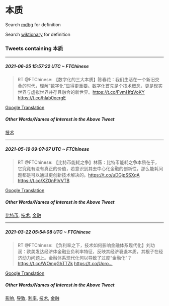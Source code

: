 # 本质

Search [mdbg](https://www.mdbg.net/chinese/dictionary?page=worddict&wdrst=0&wdqb=本质) for definition

Search [wiktionary](https://en.wiktionary.org/wiki/本质) for definition

### Tweets containing 本质

___
##### 2021-06-25 15:57:22 UTC ~ FTChinese
> RT @FTChinese: 【数字化的三大本质】陈春花：我们生活在一个新旧交叠的时代，理解“数字化”显得更重要。数字化首先是个技术概念，更是现实世界与虚拟世界并存且融合的新世界。https://t.co/FvmHfqVoKY https://t.co/hlab0ocrgE

[Google Translation](https://translate.google.com/?hi=en&tab=TT&sl=zh-CN&tl=en&op=translate&text=RT+%40FTChinese%3A+%E3%80%90%E6%95%B0%E5%AD%97%E5%8C%96%E7%9A%84%E4%B8%89%E5%A4%A7%E6%9C%AC%E8%B4%A8%E3%80%91%E9%99%88%E6%98%A5%E8%8A%B1%EF%BC%9A%E6%88%91%E4%BB%AC%E7%94%9F%E6%B4%BB%E5%9C%A8%E4%B8%80%E4%B8%AA%E6%96%B0%E6%97%A7%E4%BA%A4%E5%8F%A0%E7%9A%84%E6%97%B6%E4%BB%A3%EF%BC%8C%E7%90%86%E8%A7%A3%E2%80%9C%E6%95%B0%E5%AD%97%E5%8C%96%E2%80%9D%E6%98%BE%E5%BE%97%E6%9B%B4%E9%87%8D%E8%A6%81%E3%80%82%E6%95%B0%E5%AD%97%E5%8C%96%E9%A6%96%E5%85%88%E6%98%AF%E4%B8%AA%E6%8A%80%E6%9C%AF%E6%A6%82%E5%BF%B5%EF%BC%8C%E6%9B%B4%E6%98%AF%E7%8E%B0%E5%AE%9E%E4%B8%96%E7%95%8C%E4%B8%8E%E8%99%9A%E6%8B%9F%E4%B8%96%E7%95%8C%E5%B9%B6%E5%AD%98%E4%B8%94%E8%9E%8D%E5%90%88%E7%9A%84%E6%96%B0%E4%B8%96%E7%95%8C%E3%80%82https%3A%2F%2Ft.co%2FFvmHfqVoKY+https%3A%2F%2Ft.co%2Fhlab0ocrgE)
##### Other Words/Names of Interest in the Above Tweet
[技术](技术.md)
___
##### 2021-05-19 09:07:07 UTC ~ FTChinese
> RT @FTChinese: 【比特币能耗之争】林薇：比特币能耗之争本质在于，它究竟有没有真正的价值，若意识到其去中心化金融的创新性，那么能耗问题都是可以通过更创新技术解决的。https://t.co/uDGjpSSXqA https://t.co/XZOnPlVVTB

[Google Translation](https://translate.google.com/?hi=en&tab=TT&sl=zh-CN&tl=en&op=translate&text=RT+%40FTChinese%3A+%E3%80%90%E6%AF%94%E7%89%B9%E5%B8%81%E8%83%BD%E8%80%97%E4%B9%8B%E4%BA%89%E3%80%91%E6%9E%97%E8%96%87%EF%BC%9A%E6%AF%94%E7%89%B9%E5%B8%81%E8%83%BD%E8%80%97%E4%B9%8B%E4%BA%89%E6%9C%AC%E8%B4%A8%E5%9C%A8%E4%BA%8E%EF%BC%8C%E5%AE%83%E7%A9%B6%E7%AB%9F%E6%9C%89%E6%B2%A1%E6%9C%89%E7%9C%9F%E6%AD%A3%E7%9A%84%E4%BB%B7%E5%80%BC%EF%BC%8C%E8%8B%A5%E6%84%8F%E8%AF%86%E5%88%B0%E5%85%B6%E5%8E%BB%E4%B8%AD%E5%BF%83%E5%8C%96%E9%87%91%E8%9E%8D%E7%9A%84%E5%88%9B%E6%96%B0%E6%80%A7%EF%BC%8C%E9%82%A3%E4%B9%88%E8%83%BD%E8%80%97%E9%97%AE%E9%A2%98%E9%83%BD%E6%98%AF%E5%8F%AF%E4%BB%A5%E9%80%9A%E8%BF%87%E6%9B%B4%E5%88%9B%E6%96%B0%E6%8A%80%E6%9C%AF%E8%A7%A3%E5%86%B3%E7%9A%84%E3%80%82https%3A%2F%2Ft.co%2FuDGjpSSXqA+https%3A%2F%2Ft.co%2FXZOnPlVVTB)
##### Other Words/Names of Interest in the Above Tweet
[比特币](比特币.md), [技术](技术.md), [金融](金融.md)
___
##### 2021-03-22 05:54:08 UTC ~ FTChinese
> RT @FTChinese: 【负利率之下，技术如何影响金融体系现代化】刘功润：欧美发达经济体金融业负利率特征，反映其经济衰退本质，其根子在经济动力问题上。金融体系现代化何以导致了过度“金融化”？https://t.co/WOmgGhTTZk https://t.co/Uoro…

[Google Translation](https://translate.google.com/?hi=en&tab=TT&sl=zh-CN&tl=en&op=translate&text=RT+%40FTChinese%3A+%E3%80%90%E8%B4%9F%E5%88%A9%E7%8E%87%E4%B9%8B%E4%B8%8B%EF%BC%8C%E6%8A%80%E6%9C%AF%E5%A6%82%E4%BD%95%E5%BD%B1%E5%93%8D%E9%87%91%E8%9E%8D%E4%BD%93%E7%B3%BB%E7%8E%B0%E4%BB%A3%E5%8C%96%E3%80%91%E5%88%98%E5%8A%9F%E6%B6%A6%EF%BC%9A%E6%AC%A7%E7%BE%8E%E5%8F%91%E8%BE%BE%E7%BB%8F%E6%B5%8E%E4%BD%93%E9%87%91%E8%9E%8D%E4%B8%9A%E8%B4%9F%E5%88%A9%E7%8E%87%E7%89%B9%E5%BE%81%EF%BC%8C%E5%8F%8D%E6%98%A0%E5%85%B6%E7%BB%8F%E6%B5%8E%E8%A1%B0%E9%80%80%E6%9C%AC%E8%B4%A8%EF%BC%8C%E5%85%B6%E6%A0%B9%E5%AD%90%E5%9C%A8%E7%BB%8F%E6%B5%8E%E5%8A%A8%E5%8A%9B%E9%97%AE%E9%A2%98%E4%B8%8A%E3%80%82%E9%87%91%E8%9E%8D%E4%BD%93%E7%B3%BB%E7%8E%B0%E4%BB%A3%E5%8C%96%E4%BD%95%E4%BB%A5%E5%AF%BC%E8%87%B4%E4%BA%86%E8%BF%87%E5%BA%A6%E2%80%9C%E9%87%91%E8%9E%8D%E5%8C%96%E2%80%9D%EF%BC%9Fhttps%3A%2F%2Ft.co%2FWOmgGhTTZk+https%3A%2F%2Ft.co%2FUoro%E2%80%A6)
##### Other Words/Names of Interest in the Above Tweet
[影响](影响.md), [导致](导致.md), [利率](利率.md), [技术](技术.md), [金融](金融.md)
